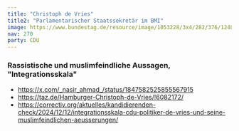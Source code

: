 ```yaml
---
title: "Christoph de Vries"
title2: "Parlamentarischer Staatssekretär im BMI"
image: https://www.bundestag.de/resource/image/1053228/3x4/282/376/1248e001010ea9b7beb2ffeea537dc20/E7DD9043290D282AACFFB9812EB77A89/vries_christopher_gross.jpg
nav: 270
party: CDU
---
```


### Rassistische und muslimfeindliche Aussagen, "Integrationsskala"
- https://x.com/_nasir_ahmad_/status/1847582525855567915
- https://taz.de/Hamburger-Christoph-de-Vries/!6082172/
- https://correctiv.org/aktuelles/kandidierenden-check/2024/12/12/integrationsskala-cdu-politiker-de-vries-und-seine-muslimfeindlichen-aeusserungen/
